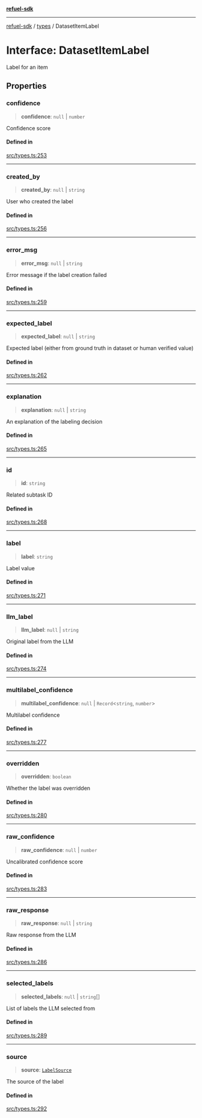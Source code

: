 [**refuel-sdk**](../../README.md)

***

[refuel-sdk](../../modules.md) / [types](../README.md) / DatasetItemLabel

# Interface: DatasetItemLabel

Label for an item

## Properties

### confidence

> **confidence**: `null` \| `number`

Confidence score

#### Defined in

[src/types.ts:253](https://github.com/refuel-ai/refuel-sdk/blob/240c3e68ab946b6c24b6f2eafb12779c24332cdb/src/types.ts#L253)

***

### created\_by

> **created\_by**: `null` \| `string`

User who created the label

#### Defined in

[src/types.ts:256](https://github.com/refuel-ai/refuel-sdk/blob/240c3e68ab946b6c24b6f2eafb12779c24332cdb/src/types.ts#L256)

***

### error\_msg

> **error\_msg**: `null` \| `string`

Error message if the label creation failed

#### Defined in

[src/types.ts:259](https://github.com/refuel-ai/refuel-sdk/blob/240c3e68ab946b6c24b6f2eafb12779c24332cdb/src/types.ts#L259)

***

### expected\_label

> **expected\_label**: `null` \| `string`

Expected label (either from ground truth in dataset or human verified value)

#### Defined in

[src/types.ts:262](https://github.com/refuel-ai/refuel-sdk/blob/240c3e68ab946b6c24b6f2eafb12779c24332cdb/src/types.ts#L262)

***

### explanation

> **explanation**: `null` \| `string`

An explanation of the labeling decision

#### Defined in

[src/types.ts:265](https://github.com/refuel-ai/refuel-sdk/blob/240c3e68ab946b6c24b6f2eafb12779c24332cdb/src/types.ts#L265)

***

### id

> **id**: `string`

Related subtask ID

#### Defined in

[src/types.ts:268](https://github.com/refuel-ai/refuel-sdk/blob/240c3e68ab946b6c24b6f2eafb12779c24332cdb/src/types.ts#L268)

***

### label

> **label**: `string`

Label value

#### Defined in

[src/types.ts:271](https://github.com/refuel-ai/refuel-sdk/blob/240c3e68ab946b6c24b6f2eafb12779c24332cdb/src/types.ts#L271)

***

### llm\_label

> **llm\_label**: `null` \| `string`

Original label from the LLM

#### Defined in

[src/types.ts:274](https://github.com/refuel-ai/refuel-sdk/blob/240c3e68ab946b6c24b6f2eafb12779c24332cdb/src/types.ts#L274)

***

### multilabel\_confidence

> **multilabel\_confidence**: `null` \| `Record`\<`string`, `number`\>

Multilabel confidence

#### Defined in

[src/types.ts:277](https://github.com/refuel-ai/refuel-sdk/blob/240c3e68ab946b6c24b6f2eafb12779c24332cdb/src/types.ts#L277)

***

### overridden

> **overridden**: `boolean`

Whether the label was overridden

#### Defined in

[src/types.ts:280](https://github.com/refuel-ai/refuel-sdk/blob/240c3e68ab946b6c24b6f2eafb12779c24332cdb/src/types.ts#L280)

***

### raw\_confidence

> **raw\_confidence**: `null` \| `number`

Uncalibrated confidence score

#### Defined in

[src/types.ts:283](https://github.com/refuel-ai/refuel-sdk/blob/240c3e68ab946b6c24b6f2eafb12779c24332cdb/src/types.ts#L283)

***

### raw\_response

> **raw\_response**: `null` \| `string`

Raw response from the LLM

#### Defined in

[src/types.ts:286](https://github.com/refuel-ai/refuel-sdk/blob/240c3e68ab946b6c24b6f2eafb12779c24332cdb/src/types.ts#L286)

***

### selected\_labels

> **selected\_labels**: `null` \| `string`[]

List of labels the LLM selected from

#### Defined in

[src/types.ts:289](https://github.com/refuel-ai/refuel-sdk/blob/240c3e68ab946b6c24b6f2eafb12779c24332cdb/src/types.ts#L289)

***

### source

> **source**: [`LabelSource`](../enumerations/LabelSource.md)

The source of the label

#### Defined in

[src/types.ts:292](https://github.com/refuel-ai/refuel-sdk/blob/240c3e68ab946b6c24b6f2eafb12779c24332cdb/src/types.ts#L292)
